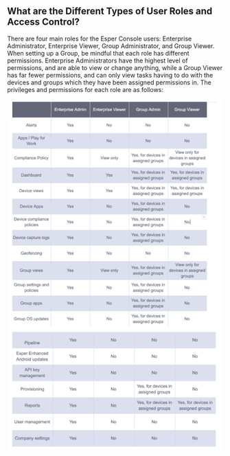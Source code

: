 ## What are the Different Types of User Roles and Access Control?

There are four main roles for the Esper Console users: Enterprise Administrator, Enterprise Viewer, Group Administrator, and Group Viewer. When setting up a Group, be mindful that each role has different permissions. Enterprise Administrators have the highest level of permissions, and are able to view or change anything, while a Group Viewer has far fewer permissions, and can only view tasks having to do with the devices and groups which they have been assigned permissions in. The privileges and permissions for each role are as follows:

![](./images/user-roles.png)